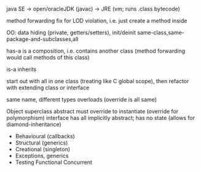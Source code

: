 <!-- SPDX-License-Identifier: zlib-acknowledgement -->
java SE -> open/oracleJDK (javac) -> JRE (vm; runs .class bytecode)

method forwarding fix for LOD violation, i.e. just create a method inside

OO:
data hiding (private, getters/setters), init/deinit
same-class,same-package-and-subclasses,all

has-a is a composition, i.e. contains another class 
(method forwarding would call methods of this class)

is-a inherits

start out with all in one class (treating like C global scope), 
then refactor with extending class or interface

same name, different types overloads (override is all same)

Object superclass
abstract must override to instantiate (override for polymorphism)
interface has all implicitly abstract; has no state (allows for diamond-inheritance)
- Behavioural (callbacks)
- Structural (generics)
- Creational (singleton)
- Exceptions, generics
- Testing
Functional 
Concurrent
